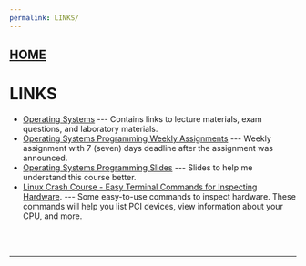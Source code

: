 ```yaml
---
permalink: LINKS/
---
```


## [HOME](../)

# LINKS

* [Operating Systems](https://os.vlsm.org/) ---
  Contains links to lecture materials, exam questions, and laboratory materials.
* [Operating Systems Programming Weekly Assignments](https://demos.vlsm.org/) ---
  Weekly assignment with 7 (seven) days deadline after the assignment was announced.
* [Operating Systems Programming Slides](https://docos.vlsm.org/) ---
  Slides to help me understand this course better.
* [Linux Crash Course - Easy Terminal Commands for Inspecting Hardware](https://youtu.be/oGyJr-iUwt8?si=59V2boc0XfmlFekg). ---
Some easy-to-use commands to inspect hardware. 
These commands will help you list PCI devices, view information about your CPU, and more.
<br>
<br>
<hr>
